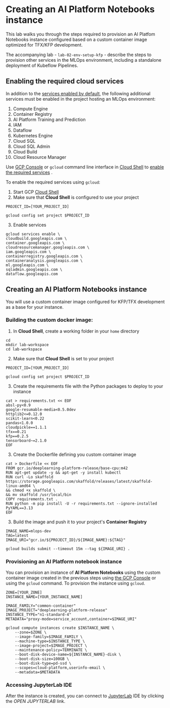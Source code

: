 # Creating an AI Platform Notebooks instance

This lab walks you through the steps required to provision  an AI Platfom Notebooks instance configured based on a custom container image optimized for TFX/KFP development.

The accompanying lab - `lab-02-env-setup-kfp` - describe the steps to provision other services in the MLOps environment, including a standalone deployment of Kubeflow Pipelines.

## Enabling the required cloud services

In addition to the [services enabled by default](https://cloud.google.com/service-usage/docs/enabled-service), the following additional services must be enabled in the project hosting an MLOps environment:

1. Compute Engine
1. Container Registry
1. AI Platform Training and Prediction
1. IAM
1. Dataflow
1. Kubernetes Engine
1. Cloud SQL
1. Cloud SQL Admin
1. Cloud Build
1. Cloud Resource Manager

Use [GCP Console](https://console.cloud.google.com/) or `gcloud` command line interface in [Cloud Shell](https://cloud.google.com/shell/docs/) to [enable the required services](https://cloud.google.com/service-usage/docs/enable-disable) . 

To enable the required services using `gcloud`:
1. Start GCP [Cloud Shell](https://cloud.google.com/shell/docs/)
2. Make sure that **Cloud Shell** is configured to use your project
```
PROJECT_ID=[YOUR_PROJECT_ID]

gcloud config set project $PROJECT_ID
```

3. Enable services
```
gcloud services enable \
cloudbuild.googleapis.com \
container.googleapis.com \
cloudresourcemanager.googleapis.com \
iam.googleapis.com \
containerregistry.googleapis.com \
containeranalysis.googleapis.com \
ml.googleapis.com \
sqladmin.googleapis.com \
dataflow.googleapis.com 
```

## Creating an **AI Platform Notebooks** instance

You will use a custom container image configured for KFP/TFX development as a base for your instance. 

### Building the custom docker image:

1. In **Cloud Shell**,  create a working folder in your `home` directory
```
cd
mkdir lab-workspace
cd lab-workspace
```
2. Make sure that **Cloud Shell** is set to your project
```
PROJECT_ID=[YOUR_PROJECT_ID]

gcloud config set project $PROJECT_ID
```

3. Create the requirements file with the Python packages to deploy to your instance
```
cat > requirements.txt << EOF
absl-py<0.9
google-resumable-media<0.5.0dev
httplib2<=0.12.0
scikit-learn<0.22
pandas<1.0.0
cloudpickle==1.1.1
tfx==0.21
kfp==0.2.5
tensorboard~=2.1.0
EOF
```


3. Create the Dockerfile defining you custom container image
```
cat > Dockerfile << EOF
FROM gcr.io/deeplearning-platform-release/base-cpu:m42
RUN apt-get update -y && apt-get -y install kubectl
RUN curl -Lo skaffold https://storage.googleapis.com/skaffold/releases/latest/skaffold-linux-amd64 \
&& chmod +x skaffold \
&& mv skaffold /usr/local/bin
COPY requirements.txt .
RUN python -m pip install -U -r requirements.txt --ignore-installed PyYAML==3.13
EOF
```

3. Build the image and push it to your project's **Container Registry**

```
IMAGE_NAME=mlops-dev
TAG=latest
IMAGE_URI="gcr.io/${PROJECT_ID}/${IMAGE_NAME}:${TAG}"

gcloud builds submit --timeout 15m --tag ${IMAGE_URI} .
```

### Provisioning an AI Platform notebook instance

You can provision an instance of **AI Platform Notebooks** using the custom container image created in the previous steps using   [the GCP Console](https://cloud.google.com/ai-platform/notebooks/docs/custom-container) or using the `gcloud` command. To provision the instance using `gcloud`.

```
ZONE=[YOUR_ZONE]
INSTANCE_NAME=[YOUR_INSTANCE_NAME]

IMAGE_FAMILY="common-container"
IMAGE_PROJECT="deeplearning-platform-release"
INSTANCE_TYPE="n1-standard-4"
METADATA="proxy-mode=service_account,container=$IMAGE_URI"

gcloud compute instances create $INSTANCE_NAME \
    --zone=$ZONE \
    --image-family=$IMAGE_FAMILY \
    --machine-type=$INSTANCE_TYPE \
    --image-project=$IMAGE_PROJECT \
    --maintenance-policy=TERMINATE \
    --boot-disk-device-name=${INSTANCE_NAME}-disk \
    --boot-disk-size=100GB \
    --boot-disk-type=pd-ssd \
    --scopes=cloud-platform,userinfo-email \
    --metadata=$METADATA
```


### Accessing JupyterLab IDE

After the instance is created, you can connect to [JupyterLab](https://jupyter.org/) IDE by clicking the *OPEN JUPYTERLAB* link.

